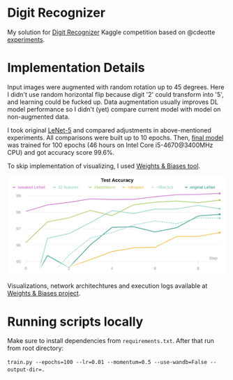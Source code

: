 # Digit Recognizer
My solution for [Digit Recognizer](https://www.kaggle.com/c/digit-recognizer) Kaggle competition based on @cdeotte [experiments](https://www.kaggle.com/cdeotte/how-to-choose-cnn-architecture-mnist).
# Implementation Details
Input images were augmented with random rotation up to 45 degrees. Here I didn't use random horizontal flip because digit '2' could transform into '5', and learning could be fucked up. Data augmentation usually improves DL model performance so I didn't (yet) compare current model with model on non-augmented data.

I took original [LeNet-5](https://github.com/trushkin-ilya/digit-recognizer/blob/f32054a656620d7d9110799f30018d55842f186e/lenet.py#L4) and compared adjustments in above-mentioned experiments. All comparisons were built up to 10 epochs. Then, [final model](https://github.com/trushkin-ilya/digit-recognizer/blob/f32054a656620d7d9110799f30018d55842f186e/lenet.py#L184) was trained for 100 epochs (46 hours on Intel Core i5-4670@3400MHz CPU) and got accuracy score 99.6%.

To skip implementation of visualizing, I used [Weights & Biases tool](https://www.wandb.com/).


![text](https://github.com/trushkin-ilya/digit-recognizer/blob/master/W&B%20Chart%2011_9_2019,%2011_12_22%20PM.png?raw=true)

Visualizations, network architechtures and execution logs available at [Weights & Biases project](https://app.wandb.ai/ilya-trushkin/digit-recognizer).
# Running scripts locally
Make sure to install dependencies from `requirements.txt`. After that run from root directory:

``train.py --epochs=100 --lr=0.01 --momentum=0.5 --use-wandb=False --output-dir=.``
